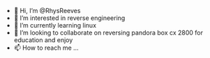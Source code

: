 - 👋 Hi, I’m @RhysReeves
- 👀 I’m interested in reverse engineering
- 🌱 I’m currently learning linux
- 💞️ I’m looking to collaborate on reversing pandora box cx 2800 for education and enjoy 
- 📫 How to reach me ...

<!---
RhysReeves/RhysReeves is a ✨ special ✨ repository because its `README.md` (this file) appears on your GitHub profile.
You can click the Preview link to take a look at your changes.
--->
